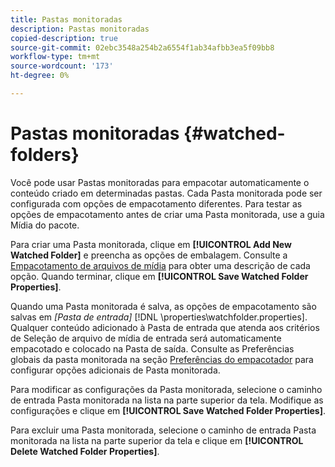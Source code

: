 ```yaml
---
title: Pastas monitoradas
description: Pastas monitoradas
copied-description: true
source-git-commit: 02ebc3548a254b2a6554f1ab34afbb3ea5f09bb8
workflow-type: tm+mt
source-wordcount: '173'
ht-degree: 0%

---
```


# Pastas monitoradas {#watched-folders}

Você pode usar Pastas monitoradas para empacotar automaticamente o conteúdo criado em determinadas pastas. Cada Pasta monitorada pode ser configurada com opções de empacotamento diferentes. Para testar as opções de empacotamento antes de criar uma Pasta monitorada, use a guia Mídia do pacote.

Para criar uma Pasta monitorada, clique em **[!UICONTROL Add New Watched Folder]** e preencha as opções de embalagem. Consulte a [Empacotamento de arquivos de mídia](../../aaxs-protecting-content/content-packaging-media-files/content-packaging-media-files-overview.md) para obter uma descrição de cada opção. Quando terminar, clique em **[!UICONTROL Save Watched Folder Properties]**.

Quando uma Pasta monitorada é salva, as opções de empacotamento são salvas em *[Pasta de entrada]* [!DNL \properties\watchfolder.properties]. Qualquer conteúdo adicionado à Pasta de entrada que atenda aos critérios de Seleção de arquivo de mídia de entrada será automaticamente empacotado e colocado na Pasta de saída. Consulte as Preferências globais da pasta monitorada na seção [Preferências do empacotador](../../aaxs-reference-implementations/fam-air-app-usage/initial-fam-setup-set-prefs/initial-fam-setup-pkg-prefs.md) para configurar opções adicionais de Pasta monitorada.

Para modificar as configurações da Pasta monitorada, selecione o caminho de entrada Pasta monitorada na lista na parte superior da tela. Modifique as configurações e clique em **[!UICONTROL Save Watched Folder Properties]**.

Para excluir uma Pasta monitorada, selecione o caminho de entrada Pasta monitorada na lista na parte superior da tela e clique em **[!UICONTROL Delete Watched Folder Properties]**.
